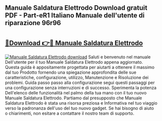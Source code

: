 ## Manuale Saldatura Elettrodo Download gratuit PDF - Part-eR1 Italiano Manuale dell'utente di riparazione 96r96

# <h2><a href="http://dffpwbc.blite.top/?on=Manuale+Saldatura+Elettrodo">🔗Download 👉🔴 Manuale Saldatura Elettrodo</a></h2>

[![Manuale Saldatura Elettrodo download](https://i.imgur.com/lujVjoI.png)](http://dffpwbc.blite.top/?on=Manuale+Saldatura+Elettrodo)
Saluti e benvenuto nel manuale Dell'utente per il tuo Manuale Saldatura Elettrodo appena aggiornato. Questa guida è appositamente progettata per aiutarti a ottenere il massimo dal tuo Prodotto fornendo una spiegazione approfondita delle sue caratteristiche, configurazione, utilizzo, Manutenzione e Risoluzione dei problemi. Guida passo passo alla configurazione segui questi passaggi per una configurazione senza interruzioni e di successo. Sperimenta la potenza Dell'elenco delle funzionalità nel palmo della tua mano con il tuo nuovo Manuale Saldatura Elettrodo. Partiamo dal presupposto che Manuale Saldatura Elettrodo è stata una risorsa preziosa e Informativa nel tuo viaggio verso la padronanza dell'uso del tuo nuovo gadget. Se hai bisogno di aiuto o chiarimenti, non esitare a contattare il nostro team di supporto.

